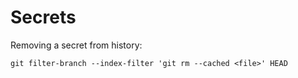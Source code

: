 Secrets
=======






Removing a secret from history:

```
git filter-branch --index-filter 'git rm --cached <file>' HEAD
```
